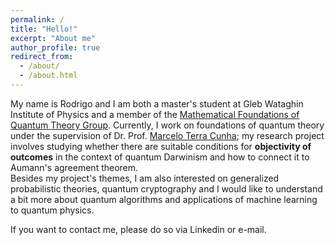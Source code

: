 ```yaml
---
permalink: /
title: "Hello!"
excerpt: "About me"
author_profile: true
redirect_from: 
  - /about/
  - /about.html
---
```


My name is Rodrigo and I am both a master's student at Gleb Wataghin Institute of Physics and a member of the [Mathematical Foundations of Quantum Theory Group](https://www.ime.unicamp.br/~mfq/). Currently, I work on foundations of quantum theory under the supervision of Dr. Prof. [Marcelo Terra Cunha](https://scholar.google.com.br/citations?user=LG4eyFYAAAAJ); my research project involves studying whether there are suitable conditions for __objectivity of outcomes__ in the context of quantum Darwinism and how to connect it to Aumann's agreement theorem. \
Besides my project's themes, I am also interested on generalized probabilistic theories, quantum cryptography and I would like to understand a bit more about quantum algorithms and applications of machine learning to quantum physics.

If you want to contact me, please do so via Linkedin or e-mail.